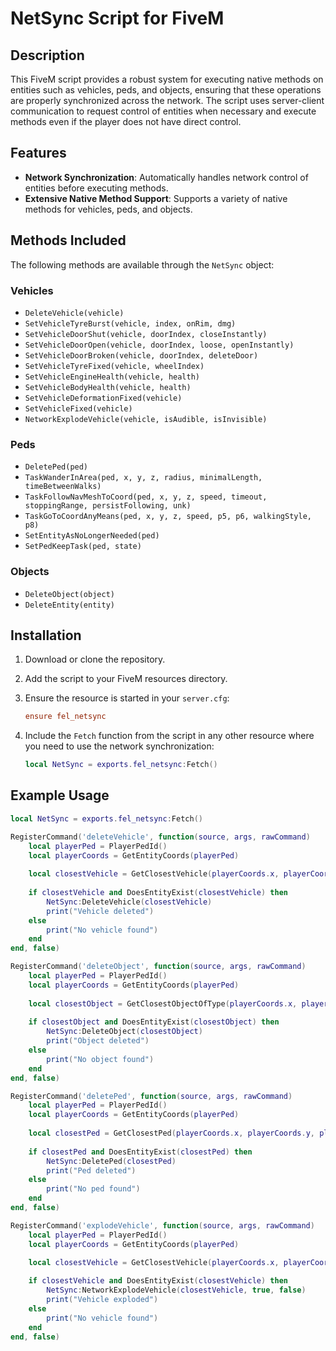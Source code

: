 # NetSync Script for FiveM

## Description

This FiveM script provides a robust system for executing native methods on entities such as vehicles, peds, and objects, ensuring that these operations are properly synchronized across the network. The script uses server-client communication to request control of entities when necessary and execute methods even if the player does not have direct control.

## Features

- **Network Synchronization**: Automatically handles network control of entities before executing methods.
- **Extensive Native Method Support**: Supports a variety of native methods for vehicles, peds, and objects.

## Methods Included

The following methods are available through the `NetSync` object:

### Vehicles
- `DeleteVehicle(vehicle)`
- `SetVehicleTyreBurst(vehicle, index, onRim, dmg)`
- `SetVehicleDoorShut(vehicle, doorIndex, closeInstantly)`
- `SetVehicleDoorOpen(vehicle, doorIndex, loose, openInstantly)`
- `SetVehicleDoorBroken(vehicle, doorIndex, deleteDoor)`
- `SetVehicleTyreFixed(vehicle, wheelIndex)`
- `SetVehicleEngineHealth(vehicle, health)`
- `SetVehicleBodyHealth(vehicle, health)`
- `SetVehicleDeformationFixed(vehicle)`
- `SetVehicleFixed(vehicle)`
- `NetworkExplodeVehicle(vehicle, isAudible, isInvisible)`

### Peds
- `DeletePed(ped)`
- `TaskWanderInArea(ped, x, y, z, radius, minimalLength, timeBetweenWalks)`
- `TaskFollowNavMeshToCoord(ped, x, y, z, speed, timeout, stoppingRange, persistFollowing, unk)`
- `TaskGoToCoordAnyMeans(ped, x, y, z, speed, p5, p6, walkingStyle, p8)`
- `SetEntityAsNoLongerNeeded(ped)`
- `SetPedKeepTask(ped, state)`

### Objects
- `DeleteObject(object)`
- `DeleteEntity(entity)`

## Installation

1. Download or clone the repository.
2. Add the script to your FiveM resources directory.
3. Ensure the resource is started in your `server.cfg`:

    ```ini
    ensure fel_netsync
    ```

4. Include the `Fetch` function from the script in any other resource where you need to use the network synchronization:

    ```lua
    local NetSync = exports.fel_netsync:Fetch()
    ```

## Example Usage

```lua
local NetSync = exports.fel_netsync:Fetch()

RegisterCommand('deleteVehicle', function(source, args, rawCommand)
    local playerPed = PlayerPedId()
    local playerCoords = GetEntityCoords(playerPed)
    
    local closestVehicle = GetClosestVehicle(playerCoords.x, playerCoords.y, playerCoords.z, 10.0, 0, 71)
    
    if closestVehicle and DoesEntityExist(closestVehicle) then
        NetSync:DeleteVehicle(closestVehicle)
        print("Vehicle deleted")
    else
        print("No vehicle found")
    end
end, false)

RegisterCommand('deleteObject', function(source, args, rawCommand)
    local playerPed = PlayerPedId()
    local playerCoords = GetEntityCoords(playerPed)
    
    local closestObject = GetClosestObjectOfType(playerCoords.x, playerCoords.y, playerCoords.z, 10.0, GetHashKey(args[1]), false, false, false)
    
    if closestObject and DoesEntityExist(closestObject) then
        NetSync:DeleteObject(closestObject)
        print("Object deleted")
    else
        print("No object found")
    end
end, false)

RegisterCommand('deletePed', function(source, args, rawCommand)
    local playerPed = PlayerPedId()
    local playerCoords = GetEntityCoords(playerPed)
    
    local closestPed = GetClosestPed(playerCoords.x, playerCoords.y, playerCoords.z, 10.0, 1, 0, 0, 0, 26)
    
    if closestPed and DoesEntityExist(closestPed) then
        NetSync:DeletePed(closestPed)
        print("Ped deleted")
    else
        print("No ped found")
    end
end, false)

RegisterCommand('explodeVehicle', function(source, args, rawCommand)
    local playerPed = PlayerPedId() 
    local playerCoords = GetEntityCoords(playerPed)
    
    local closestVehicle = GetClosestVehicle(playerCoords.x, playerCoords.y, playerCoords.z, 10.0, 0, 71)

    if closestVehicle and DoesEntityExist(closestVehicle) then
        NetSync:NetworkExplodeVehicle(closestVehicle, true, false)
        print("Vehicle exploded")
    else
        print("No vehicle found")
    end
end, false)

